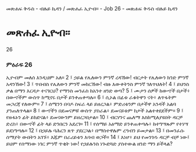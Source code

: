 ﻿
መጽሐፍ ቅዱስ - ብሉይ ኪዳን / መጽሐፈ ኢዮብ። - Job 26 - መጽሐፍ ቅዱስ ብሉይ ኪዳን
# መጽሐፈ ኢዮብ።
26
### ምዕራፍ 26
ኢዮብም መለሰ እንዲህም አለ።
2 ፤ ኃይል የሌለውን ምንኛ ረዳኸው! ብርታት የሌለውን ክንድ ምንኛ አዳንኸው!
3 ፤ ጥበብስ የሌለውን ምንኛ መከርኸው! ብዙ እውቀትንስ ምንኛ ገለጥህለት!
4 ፤ ይህንስ ቃል በማን እርዳታ ተናገርህ? የማንስ መንፈስ ከአንተ ዘንድ ወጣ?
5 ፤ ሙታን ሰዎች ከውኆች በታች፥ በውኆችም ውስጥ ከሚኖሩ በታች ይንቀጠቀጣሉ።
6 ፤ ሲኦል በፊቱ ራቁትዋን ናት፥ ለጥፋትም መጋረጃ የለውም።
7 ፤ ሰሜንን በባዶ ስፍራ ላይ ይዘረጋል፥ ምድሪቱንም በታችዋ አንዳች አልባ ያንጠለጥላል።
8 ፤ ውኆችን በደመናዎቹ ውስጥ ያስራል፥ ደመናይቱም ከታች አልተቀደደችም።
9 ፤ የዙፋኑን ፊት ይከድናል፥ ደመናውንም ይዘረጋበታል። 
10 ፤ ብርሃንና ጨለማ እስከሚለያዩበት ዳርቻ ድረስ፥ በውኆች ፊት ላይ ድንበርን አደረገ። 
11 ፤ የሰማይ አዕማድ ይንቀጠቀጣሉ፥ ከተግሣጹም የተነሣ ይደነግጣሉ። 
12 ፤ በኃይሉ ባሕርን ጸጥ ያደርጋል፥ በማስተዋሉም ረዓብን ይመታል። 
13 ፤ በመንፈሱ ሰማያት ውበትን አገኙ፥ እጁም በራሪይቱን እባብ ወጋች። 
14 ፤ እነሆ፥ ይህ የመንገዱ ዳርቻ ብቻ ነው፤ ይህም የሰማነው ነገር ምንኛ ጥቂት ነው! የኃይሉንስ ነጐድጓድ ያስተውል ዘንድ ማን ይችላል?
